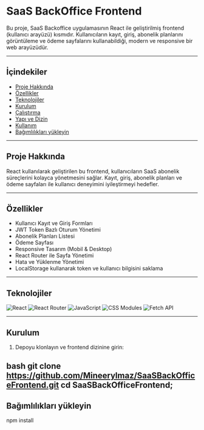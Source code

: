 # SaaS BackOffice Frontend

Bu proje, SaaS Backoffice uygulamasının React ile geliştirilmiş frontend (kullanıcı arayüzü) kısmıdır. Kullanıcıların kayıt, giriş, abonelik planlarını görüntüleme ve ödeme sayfalarını kullanabildiği, modern ve responsive bir web arayüzüdür.

---

## İçindekiler
- [Proje Hakkında](#proje-hakkında)
- [Özellikler](#özellikler)
- [Teknolojiler](#teknolojiler)
- [Kurulum](#kurulum)
- [Çalıştırma](#çalıştırma)
- [Yapı ve Dizin](#yapı-ve-dizin)
- [Kullanım](#kullanım)
- [Bağımlılıkları yükleyin](#Bağımlılıkları-yükleyin)

---

## Proje Hakkında

React kullanılarak geliştirilen bu frontend, kullanıcıların SaaS abonelik süreçlerini kolayca yönetmesini sağlar. Kayıt, giriş, abonelik planları ve ödeme sayfaları ile kullanıcı deneyimini iyileştirmeyi hedefler.

---

## Özellikler

- Kullanıcı Kayıt ve Giriş Formları  
- JWT Token Bazlı Oturum Yönetimi  
- Abonelik Planları Listesi  
- Ödeme Sayfası  
- Responsive Tasarım (Mobil & Desktop)  
- React Router ile Sayfa Yönetimi  
- Hata ve Yüklenme Yönetimi  
- LocalStorage kullanarak token ve kullanıcı bilgisini saklama  

---

## Teknolojiler

![React](https://img.shields.io/badge/React-61DAFB?style=flat&logo=react&logoColor=black)
![React Router](https://img.shields.io/badge/React_Router-CA4245?style=flat&logo=react-router&logoColor=white)
![JavaScript](https://img.shields.io/badge/JavaScript-F7DF1E?style=flat&logo=javascript&logoColor=black)
![CSS Modules](https://img.shields.io/badge/CSS_Modules-1572B6?style=flat&logo=css3&logoColor=white)
![Fetch API](https://img.shields.io/badge/Fetch_API-005A9C?style=flat&logo=webassembly&logoColor=white)

---

## Kurulum

1. Depoyu klonlayın ve frontend dizinine girin:

bash
git clone https://github.com/Mineerylmaz/SaaSBackOfficeFrontend.git
cd SaaSBackOfficeFrontend;
---
## Bağımlılıkları yükleyin
npm install


